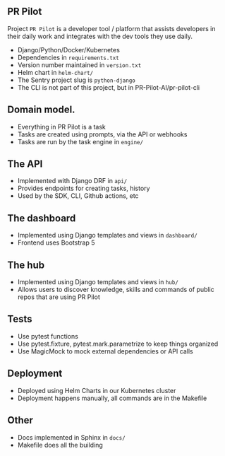 ## PR Pilot 
Project `PR Pilot` is a developer tool / platform that assists developers in their daily work and integrates with the dev tools they use daily.
- Django/Python/Docker/Kubernetes
- Dependencies in `requirements.txt`
- Version number maintained in `version.txt`
- Helm chart in `helm-chart/`
- The Sentry project slug is `python-django`
- The CLI is not part of this project, but in PR-Pilot-AI/pr-pilot-cli

## Domain model.
- Everything in PR Pilot is a task
- Tasks are created using prompts, via the API or webhooks
- Tasks are run by the task engine in `engine/`

## The API
- Implemented with Django DRF in `api/`
- Provides endpoints for creating tasks, history
- Used by the SDK, CLI, Github actions, etc

## The dashboard
- Implemented using Django templates and views in `dashboard/`
- Frontend uses Bootstrap 5

## The hub
- Implemented using Django templates and views in `hub/`
- Allows users to discover knowledge, skills and commands of public repos that are using PR Pilot

## Tests
- Use pytest functions
- Use pytest.fixture, pytest.mark.parametrize to keep things organized
- Use MagicMock to mock external dependencies or API calls

## Deployment
- Deployed using Helm Charts in our Kubernetes cluster
- Deployment happens manually, all commands are in the Makefile

## Other
- Docs implemented in Sphinx in `docs/`
- Makefile does all the building
